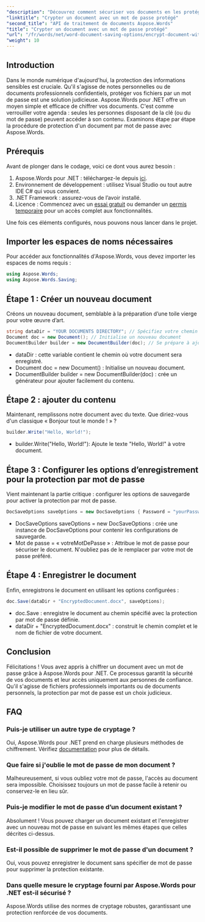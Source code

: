 ```yaml
---
"description": "Découvrez comment sécuriser vos documents en les protégeant par mot de passe avec Aspose.Words pour .NET. Ce guide complet vous guide pas à pas."
"linktitle": "Crypter un document avec un mot de passe protégé"
"second_title": "API de traitement de documents Aspose.Words"
"title": "Crypter un document avec un mot de passe protégé"
"url": "/fr/words/net/word-document-saving-options/encrypt-document-with-password-protect/"
"weight": 10
---
```


## Introduction

Dans le monde numérique d'aujourd'hui, la protection des informations sensibles est cruciale. Qu'il s'agisse de notes personnelles ou de documents professionnels confidentiels, protéger vos fichiers par un mot de passe est une solution judicieuse. Aspose.Words pour .NET offre un moyen simple et efficace de chiffrer vos documents. C'est comme verrouiller votre agenda : seules les personnes disposant de la clé (ou du mot de passe) peuvent accéder à son contenu. Examinons étape par étape la procédure de protection d'un document par mot de passe avec Aspose.Words.

## Prérequis

Avant de plonger dans le codage, voici ce dont vous aurez besoin :

1. Aspose.Words pour .NET : téléchargez-le depuis [ici](https://releases.aspose.com/words/net/).
2. Environnement de développement : utilisez Visual Studio ou tout autre IDE C# qui vous convient.
3. .NET Framework : assurez-vous de l’avoir installé.
4. Licence : Commencez avec un [essai gratuit](https://releases.aspose.com/) ou demander un [permis temporaire](https://purchase.aspose.com/temporary-license/) pour un accès complet aux fonctionnalités.

Une fois ces éléments configurés, nous pouvons nous lancer dans le projet.

## Importer les espaces de noms nécessaires

Pour accéder aux fonctionnalités d'Aspose.Words, vous devez importer les espaces de noms requis :

```csharp
using Aspose.Words;
using Aspose.Words.Saving;
```

## Étape 1 : Créer un nouveau document

Créons un nouveau document, semblable à la préparation d’une toile vierge pour votre œuvre d’art.

```csharp
string dataDir = "YOUR DOCUMENTS DIRECTORY"; // Spécifiez votre chemin
Document doc = new Document(); // Initialise un nouveau document
DocumentBuilder builder = new DocumentBuilder(doc); // Se prépare à ajouter du contenu
```

- dataDir : cette variable contient le chemin où votre document sera enregistré.
- Document doc = new Document() : Initialise un nouveau document.
- DocumentBuilder builder = new DocumentBuilder(doc) : crée un générateur pour ajouter facilement du contenu.

## Étape 2 : ajouter du contenu

Maintenant, remplissons notre document avec du texte. Que diriez-vous d'un classique « Bonjour tout le monde ! » ?

```csharp
builder.Write("Hello, World!");
```

- builder.Write("Hello, World!"): Ajoute le texte "Hello, World!" à votre document.

## Étape 3 : Configurer les options d’enregistrement pour la protection par mot de passe

Vient maintenant la partie critique : configurer les options de sauvegarde pour activer la protection par mot de passe.

```csharp
DocSaveOptions saveOptions = new DocSaveOptions { Password = "yourPassword" }; // Définissez votre mot de passe ici
```

- DocSaveOptions saveOptions = new DocSaveOptions : crée une instance de DocSaveOptions pour contenir les configurations de sauvegarde.
- Mot de passe = « votreMotDePasse » : Attribue le mot de passe pour sécuriser le document. N'oubliez pas de le remplacer par votre mot de passe préféré.

## Étape 4 : Enregistrer le document

Enfin, enregistrons le document en utilisant les options configurées :

```csharp
doc.Save(dataDir + "EncryptedDocument.docx", saveOptions);
```

- doc.Save : enregistre le document au chemin spécifié avec la protection par mot de passe définie.
- dataDir + "EncryptedDocument.docx" : construit le chemin complet et le nom de fichier de votre document.

## Conclusion

Félicitations ! Vous avez appris à chiffrer un document avec un mot de passe grâce à Aspose.Words pour .NET. Ce processus garantit la sécurité de vos documents et leur accès uniquement aux personnes de confiance. Qu'il s'agisse de fichiers professionnels importants ou de documents personnels, la protection par mot de passe est un choix judicieux.

## FAQ

### Puis-je utiliser un autre type de cryptage ?
Oui, Aspose.Words pour .NET prend en charge plusieurs méthodes de chiffrement. Vérifiez [documentation](https://reference.aspose.com/words/net/) pour plus de détails.

### Que faire si j'oublie le mot de passe de mon document ?
Malheureusement, si vous oubliez votre mot de passe, l'accès au document sera impossible. Choisissez toujours un mot de passe facile à retenir ou conservez-le en lieu sûr.

### Puis-je modifier le mot de passe d’un document existant ?
Absolument ! Vous pouvez charger un document existant et l'enregistrer avec un nouveau mot de passe en suivant les mêmes étapes que celles décrites ci-dessus.

### Est-il possible de supprimer le mot de passe d'un document ?
Oui, vous pouvez enregistrer le document sans spécifier de mot de passe pour supprimer la protection existante.

### Dans quelle mesure le cryptage fourni par Aspose.Words pour .NET est-il sécurisé ?
Aspose.Words utilise des normes de cryptage robustes, garantissant une protection renforcée de vos documents.